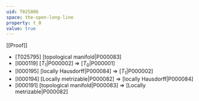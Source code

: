 ```yaml
---
uid: T025806
space: the-open-long-line
property: t_0
value: true
---
```

[[Proof]]

* [T025795] [topological manifold|P000083]
* [I000119] [$T_1$|P000002] => [$T_0$|P000001]
* [I000195] [locally Hausdorff|P000084] => [$T_1$|P000002]
* [I000194] [Locally metrizable|P000082] => [locally Hausdorff|P000084]
* [I000191] [topological manifold|P000083] => [Locally metrizable|P000082]

